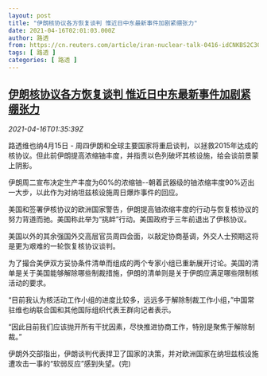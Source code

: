 ```yaml
---
layout: post
title: "伊朗核协议各方恢复谈判 惟近日中东最新事件加剧紧绷张力"
date: 2021-04-16T02:01:03.000Z
author: 路透
from: https://cn.reuters.com/article/iran-nuclear-talk-0416-idCNKBS2C304U
tags: [ 路透 ]
categories: [ 路透 ]
---
```

<!--1618538463000-->
[伊朗核协议各方恢复谈判 惟近日中东最新事件加剧紧绷张力](https://cn.reuters.com/article/iran-nuclear-talk-0416-idCNKBS2C304U)
------

<div>
<div><i>2021-04-16T01:35:39Z</i></div><p>路透维也纳4月15日 - 周四伊朗和全球主要国家将重启谈判，以拯救2015年达成的核协议。但此前伊朗提高浓缩铀丰度，并指责以色列破坏其核设施，给会谈前景蒙上阴影。</p><p>伊朗周二宣布决定生产丰度为60%的浓缩铀--朝着武器级的铀浓缩丰度90%迈出一大步，以此作为对纳坦兹核设施周日爆炸事件的回应。</p><p>美国和签署伊核协议的欧洲国家警告，伊朗提高铀浓缩丰度的行动与恢复核协议的努力背道而驰。美国称此举为“挑衅”行动。美国政府于三年前退出了伊核协议。</p><p>美国以外的其余强国外交高层官员周四会面，以敲定协商基调，外交人士预期这将是更为艰难的一轮恢复核协议谈判。</p><p>为了撮合美伊双方妥协条件清单而组成的两个专家小组已重新展开讨论。美国的清单是关于美国能够解除哪些制裁措施，伊朗的清单则是关于伊朗应满足哪些限制核活动的要求。</p><p>“目前我认为核活动工作小组的进度比较多，远远多于解除制裁工作小组，”中国常驻维也纳联合国和其他国际组织代表王群向记者表示。</p><p>“因此目前我们应该抛开所有干扰因素，尽快推进协商工作，特别是聚焦于解除制裁。”</p><p>伊朗外交部指出，伊朗谈判代表捍卫了国家的决策，并对欧洲国家在纳坦兹核设施遭攻击一事的“软弱反应”感到失望。(完)</p>
</div>
